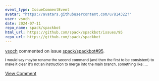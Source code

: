 ```yaml
---
event_type: IssueCommentEvent
avatar: "https://avatars.githubusercontent.com/u/814322?"
user: vsoch
date: 2024-07-11
repo_name: spack/spackbot
html_url: https://github.com/spack/spackbot/issues/95
repo_url: https://github.com/spack/spackbot
---
```


<a href='https://github.com/vsoch' target='_blank'>vsoch</a> commented on issue <a href='https://github.com/spack/spackbot/issues/95' target='_blank'>spack/spackbot#95</a>.

<small>I would say maybe rename the second command (and then the first to be consistent) to make it clear it's not an instruction to merge into the main branch, something like:...</small>

<a href='https://github.com/spack/spackbot/issues/95' target='_blank'>View Comment</a>